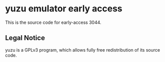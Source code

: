 yuzu emulator early access
=============

This is the source code for early-access 3044.

## Legal Notice

yuzu is a GPLv3 program, which allows fully free redistribution of its source code.